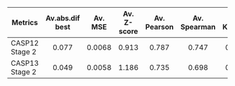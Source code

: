 | Metrics        |Av.abs.dif best|  Av. MSE     |  Av. Z-score |  Av. Pearson | Av. Spearman| Av. Kendall  |    Av. R2   |Gl. MSE      | Gl. Pearson |Gl. Spearman | Gl. Kendall |  Gl. R2     | 
|----------------|:-------------:|:------------:|:------------:|:------------:|:-----------:|:------------:|:-----------:|:-----------:|:-----------:|:-----------:|:-----------:|:-----------:|
| CASP12 Stage 2 |    0.077      |     0.0068   |     0.913    |     0.787    |     0.747   |     0.567    |   -1.213    |    0.0074   |    0.785    |    0.772    |    0.580    |    0.431    |
| CASP13 Stage 2 |    0.049      |     0.0058   |     1.186    |     0.735    |     0.698   |     0.533    |   -0.327    |    0.0069   |    0.777    |    0.784    |    0.591    |    0.582    |  
